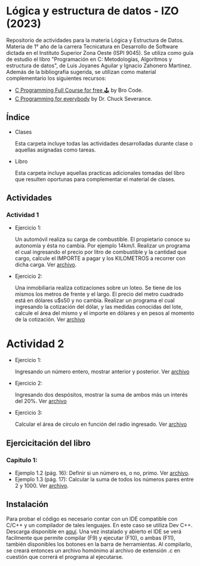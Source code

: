 # Lógica y estructura de datos - IZO (2023)

Repositorio de actividades para la materia Lógica y Estructura de Datos. Materia de 1° año de la carrera Tecnicatura en Desarrollo de Software dictada en el Instituto Superior Zona Oeste (ISPI 9045). Se utiliza como guía de estudio el libro "Programación en C: Metodologías, Algoritmos y estructura de datos", de Luis Joyanes Aguilar y Ignacio Zahonero Martinez.
Además de la bibliografía sugerida, se utilizan como material complementario los siguientes recursos:

- [C Programming Full Course for free 🕹️](https://www.youtube.com/watch?v=87SH2Cn0s9A) by Bro Code.
- [C Programming for everybody](https://www.youtube.com/watch?v=XteaWkvontg&list=PLlRFEj9H3Oj5NbaFb1b2n8lib01uNPWLa) by Dr. Chuck Severance.

## Índice

- Clases

  Esta carpeta incluye todas las actividades desarrolladas durante clase o aquellas asignadas como tareas.

- Libro

  Esta carpeta incluye aquellas practicas adicionales tomadas del libro que resulten oportunas para complementar el material de clases.

## Actividades

### Actividad 1

  - Ejercicio 1:

    Un automóvil realiza su carga de combustible. El propietario conoce su autonomía y ésta no cambia. Por ejemplo 14km/l.
    Realizar un programa el cual ingresando el precio por litro de combustible y la cantidad que cargo, calcule el IMPORTE a pagar y los KILOMETROS a recorrer con dicha carga.
    Ver [archivo](https://github.com/sfonzo96/IZO-Logica-Actividades/blob/main/Clases/Actividad_1/ejercicio1.c).

  - Ejercicio 2:

    Una inmobiliaria realiza cotizaciones sobre un loteo. Se tiene de los mismos los metros de frente y el largo. El precio del metro cuadrado está en dólares u$s50 y no cambia.
    Realizar un programa el cual ingresando la cotización del dólar, y las medidas conocidas del lote, calcule el área del mismo y el importe en dólares y en pesos al momento de la cotización.
    Ver [archivo](https://github.com/sfonzo96/IZO-Logica-Actividades/blob/main/Clases/Actividad_1/ejercicio2.c) 

# Actividad 2

- Ejercicio 1:

  Ingresando un número entero, mostrar anterior y posterior.
  Ver [archivo](https://github.com/sfonzo96/IZO-Logica-Actividades/blob/main/Clases/Actividad_2/ejercicio1.c)

- Ejercicio 2:

  Ingresando dos despósitos, mostrar la suma de ambos más un interés del 20%.
  Ver [archivo](https://github.com/sfonzo96/IZO-Logica-Actividades/blob/main/Clases/Actividad_2/ejercicio2.c)

- Ejercicio 3:

  Calcular el área de círculo en función del radio ingresado.
  Ver [archivo](https://github.com/sfonzo96/IZO-Logica-Actividades/blob/main/Clases/Actividad_2/ejercicio3.c)

## Ejercicitación del libro

### Capitulo 1:
  - Ejemplo 1.2 (pág. 16): Definir si un número es, o no, primo. Ver [archivo](https://github.com/sfonzo96/IZO-Logica-Actividades/blob/main/Libro/primeNumber.c).
  - Ejemplo 1.3 (pág. 17): Calcular la suma de todos los números pares entre 2 y 1000. Ver [archivo](https://github.com/sfonzo96/IZO-Logica-Actividades/blob/main/Libro/evenSum.c).

## Instalación

Para probar el código es necesario contar con un IDE compatible con C/C++ y un compilador de tales lenguajes.
En este caso se utiliza Dev C++. Descarga disponible en [aquí](https://www.bloodshed.net/).
Una vez instalado y abierto el IDE se verá facilmente que permite compilar (F9) y ejecutar (F10), o ambas (F11), también disponibles los botones en la barra de herramientas.
Al compilarlo, se creará entonces un archivo homónimo al archivo de extensión .c en cuestión que correrá el programa al ejecutarse.
